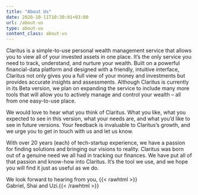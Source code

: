 ```yaml
---
title: "About Us"
date: 2020-10-11T10:30:01+03:00
url: /about-us
type: about-us
content_class: about-us
---
```

Claritus is a simple-to-use personal wealth management service that allows you to view all of your invested assets in one place. It’s the only service you need to track, understand, and nurture your wealth.
Built on a powerful financial-data platform and designed with a friendly, intuitive interface, Claritus not only gives you a full view of your money and investments but provides accurate insights and assessments. Although Claritus is currently in its Beta version, we plan on expanding the service to include many more tools that will allow you to actively manage and control your wealth – all from one easy-to-use place.


We would love to hear what you think of Claritus. What you like, what you expected to see in this version, what your needs are, and what you’d like to see in future versions. Your feedback is invaluable to Claritus’s growth, and we urge you to get in touch with us and let us know.


With over 20 years (each) of tech-startup experience, we have a passion for finding solutions and bringing our visions to reality. Claritus was born out of a genuine need we all had in tracking our finances. We have put all of that passion and know-how into Claritus. 
It’s the tool we use, and we hope you will find it just as useful as we do.


We look forward to hearing from you,
{{< rawhtml >}}<br/>Gabriel,  Shai and Uzi.{{< /rawhtml >}}